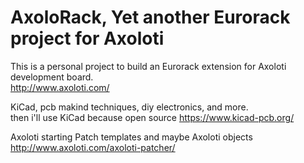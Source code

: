 # AxoloRack, Yet another Eurorack project for Axoloti

  This is a personal project to build an Eurorack extension for Axoloti development board.  
http://www.axoloti.com/

  KiCad, pcb makind techniques, diy electronics, and more.  
then i'll use KiCad because open source
https://www.kicad-pcb.org/

  Axoloti starting Patch templates and maybe Axoloti objects  
http://www.axoloti.com/axoloti-patcher/
